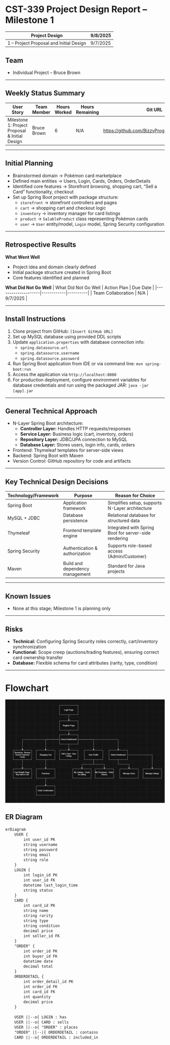 # CST-339 Project Design Report – Milestone 1


| Project Design | 9/8/2025 |
|-------|------|
| 1 – Project Proposal and Initial Design | 9/7/2025 | 1.0 |

## Team
- Individual Project – Bruce Brown

---

## Weekly Status Summary
| User Story | Team Member | Hours Worked | Hours Remaining | Git URL | 
|------------|------------|--------------|----------------|---------|
| Milestone 1: Project Proposal & Initial Design | Bruce Brown | 6 | N/A | https://github.com/BizzyProgramming/cst339.git |

---

## Initial Planning
- Brainstormed domain → Pokémon card marketplace
- Defined main entities → Users, Login, Cards, Orders, OrderDetails
- Identified core features → Storefront browsing, shopping cart, “Sell a Card” functionality, checkout
- Set up Spring Boot project with package structure:
  - `storefront` → storefront controllers and pages
  - `cart` → shopping cart and checkout logic
  - `inventory` → inventory manager for card listings
  - `product` → `SalableProduct` class representing Pokémon cards
  - `user` → `User` entity/model, `Login` model, Spring Security configuration

---

## Retrospective Results

**What Went Well**
- Project idea and domain clearly defined
- Initial package structure created in Spring Boot
- Core features identified and planned

**What Did Not Go Well**
| What Did Not Go Well | Action Plan | Due Date |
|--------------------|------------|----------|
| Team Collaboration | N/A | 9/7/2025 |

---

## Install Instructions
1. Clone project from GitHub: `[Insert GitHub URL]`
2. Set up MySQL database using provided DDL scripts
3. Update `application.properties` with database connection info:
   - `spring.datasource.url`
   - `spring.datasource.username`
   - `spring.datasource.password`
4. Run Spring Boot application from IDE or via command line: `mvn spring-boot:run`
5. Access the application via `http://localhost:8080`
6. For production deployment, configure environment variables for database credentials and run using the packaged JAR: `java -jar [app].jar`

---

## General Technical Approach
- N-Layer Spring Boot architecture:
  - **Controller Layer:** Handles HTTP requests/responses
  - **Service Layer:** Business logic (cart, inventory, orders)
  - **Repository Layer:** JDBC/JPA connection to MySQL
  - **Database Layer:** Stores users, login info, cards, orders
- Frontend: Thymeleaf templates for server-side views
- Backend: Spring Boot with Maven
- Version Control: GitHub repository for code and artifacts

---

## Key Technical Design Decisions
| Technology/Framework | Purpose | Reason for Choice |
|--------------------|---------|----------------|
| Spring Boot | Application framework | Simplifies setup, supports N-Layer architecture |
| MySQL + JDBC | Database persistence | Relational database for structured data |
| Thymeleaf | Frontend template engine | Integrated with Spring Boot for server-side rendering |
| Spring Security | Authentication & authorization | Supports role-based access (Admin/Customer) |
| Maven | Build and dependency management | Standard for Java projects |

---

## Known Issues
- None at this stage; Milestone 1 is planning only

---

## Risks
- **Technical:** Configuring Spring Security roles correctly, cart/inventory synchronization
- **Functional:** Scope creep (auctions/trading features), ensuring correct card ownership transfer
- **Database:** Flexible schema for card attributes (rarity, type, condition)

---

# Flowchart
![alt text](image.png)

## ER Diagram
```mermaid
erDiagram
    USER {
        int user_id PK
        string username
        string password
        string email
        string role
    }
    LOGIN {
        int login_id PK
        int user_id FK
        datetime last_login_time
        string status
    }
    CARD {
        int card_id PK
        string name
        string rarity
        string type
        string condition
        decimal price
        int seller_id FK
    }
    "ORDER" {
        int order_id PK
        int buyer_id FK
        datetime date
        decimal total
    }
    ORDERDETAIL {
        int order_detail_id PK
        int order_id FK
        int card_id FK
        int quantity
        decimal price
    }

    USER ||--o{ LOGIN : has
    USER ||--o{ CARD : sells
    USER ||--o{ "ORDER" : places
    "ORDER" ||--|{ ORDERDETAIL : contains
    CARD ||--o{ ORDERDETAIL : included_in

